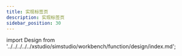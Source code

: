 ```yaml
---
title: 实现标签页
description: 实现标签页
sidebar_position: 30
---
```


import Design from '../../../../../xstudio/simstudio/workbench/function/design/index.md';

<Design />


